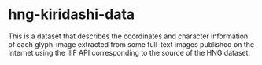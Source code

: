 # hng-kiridashi-data

This is a dataset that describes the coordinates and character information of each glyph-image extracted from some full-text images published on the Internet using the IIIF API corresponding to the source of the HNG dataset.